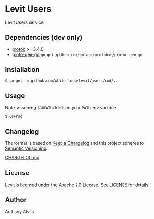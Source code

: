 Levit Users
===========

Levit Users service

Dependencies (dev only)
-----------------------

- [protoc](https://github.com/google/protobuf/releases) >= 3.4.0
- [proto-gen-go](https://github.com/golang/protpbuf)
```go get github.com/golang/protobuf/protoc-gen-go```

Installation
------------

```bash
$ go get -u github.com/while-loop/levit/users/cmd/...
```

Usage
-----

Note: assuming `$GOPATH/bin` is in your `PATH` env variable.

```sh
$ usersd
```

Changelog
---------

The format is based on [Keep a Changelog](http://keepachangelog.com/) 
and this project adheres to [Semantic Versioning](http://semver.org/).

[CHANGELOG.md](CHANGELOG.md)

License
-------
Levit is licensed under the Apache 2.0 License.
See [LICENSE](LICENSE) for details.

Author
------

Anthony Alves
